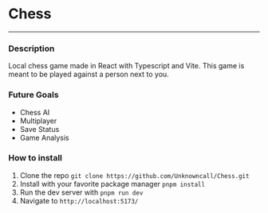 # Chess
---

### Description

Local chess game made in React with Typescript and Vite. This game is meant to be played against a person next to you.

### Future Goals

- Chess AI
- Multiplayer
- Save Status
- Game Analysis

### How to install

1. Clone the repo `git clone https://github.com/Unknowncall/Chess.git`
2. Install with your favorite package manager `pnpm install`
3. Run the dev server with `pnpm run dev`
4. Navigate to `http://localhost:5173/`

